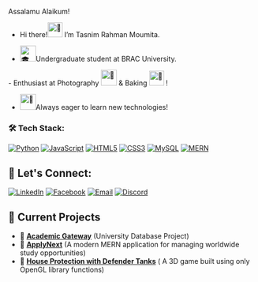 
  Assalamu Alaikum!                                                                                                                                                                      
- Hi there!<picture><img src="https://fonts.gstatic.com/s/e/notoemoji/latest/1f44b_1f3fd/512.gif" alt="👋" width="30" height="30">
  </picture> I’m Tasnim Rahman Moumita.  
  
-  <picture> <source srcset="https://fonts.gstatic.com/s/e/notoemoji/latest/1f393/512.webp" type="image/webp"><img src="https://fonts.gstatic.com/s/e/notoemoji/latest/1f393/512.gif" alt="🎓" width="32" height="32"></picture>Undergraduate student at BRAC University.

<span>
- Enthusiast at Photography 
  <picture style="display:inline;">
    <source srcset="https://fonts.gstatic.com/s/e/notoemoji/latest/1f4f8/512.webp" type="image/webp">
    <img src="https://fonts.gstatic.com/s/e/notoemoji/latest/1f4f8/512.gif" alt="📸" width="32" height="32">
  </picture> 
  & Baking 
  <picture style="display:inline;">
    <source srcset="https://fonts.gstatic.com/s/e/notoemoji/latest/1f382/512.webp" type="image/webp">
    <img src="https://fonts.gstatic.com/s/e/notoemoji/latest/1f382/512.gif" alt="🎂" width="30" height="30">
  </picture>!
</span>



-   <picture> <source srcset="https://fonts.gstatic.com/s/e/notoemoji/latest/1f31f/512.webp" type="image/webp"><img src="https://fonts.gstatic.com/s/e/notoemoji/latest/1f31f/512.gif" alt="🌟" width="32" height="32"></picture>Always eager to learn new technologies!
                                                                                                                                                             
<!---
MOUMITASNIM/MOUMITASNIM is a ✨ special ✨ repository because its `README.md` (this file) appears on your GitHub profile.
You can click the Preview link to take a look at your changes.
--->

### 🛠️ Tech Stack:

[![Python](https://img.shields.io/badge/Python-3776AB?style=for-the-badge&logo=python&logoColor=white)](https://www.python.org/)
[![JavaScript](https://img.shields.io/badge/JavaScript-F7DF1E?style=for-the-badge&logo=javascript&logoColor=black)](https://developer.mozilla.org/en-US/docs/Web/JavaScript)
[![HTML5](https://img.shields.io/badge/HTML5-E34F26?style=for-the-badge&logo=html5&logoColor=white)](https://developer.mozilla.org/en-US/docs/Web/HTML)
[![CSS3](https://img.shields.io/badge/CSS3-1572B6?style=for-the-badge&logo=css3&logoColor=white)](https://developer.mozilla.org/en-US/docs/Web/CSS)
[![MySQL](https://img.shields.io/badge/MySQL-4479A1?style=for-the-badge&logo=mysql&logoColor=white)](https://www.mysql.com/)
[![MERN](https://img.shields.io/badge/MERN-323330?style=for-the-badge&logo=mongodb&logoColor=green)](https://www.mongodb.com/mern-stack)


## 📩 Let's Connect:
[![LinkedIn](https://img.shields.io/badge/LinkedIn-%230077B5.svg?style=flat&logo=linkedin&logoColor=white)](https://www.linkedin.com/in/moumitasnim2020/)
[![Facebook](https://img.shields.io/badge/Facebook-%231877F2.svg?style=flat&logo=facebook&logoColor=white)](https://www.facebook.com/moumita.tasnim.200320ss/)
[![Email](https://img.shields.io/badge/Email-D14836?style=flat&logo=gmail&logoColor=white)](mailto:tasnimr025@gmail.com)
[![Discord](https://img.shields.io/badge/Discord-%237289DA.svg?style=flat&logo=discord&logoColor=white)](https://discord.com/users/977944725984256110)

## 📌 Current Projects
- 🔹 **[Academic Gateway](https://github.com/MOUMITASNIM/BRACU-Academics/tree/main/CSE370/Project_Academic_Gateway)** (University Database Project)
- 🔹 **[ApplyNext](https://github.com/MOUMITASNIM/CSE470-Project-ApplyNext)** (A modern MERN application for managing worldwide study opportunities)
- 🔹 **[House Protection with Defender Tanks](https://github.com/MOUMITASNIM/CSE423-3D-Project--Defender-Tank)** ( A 3D game built using only OpenGL library functions)

     
